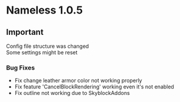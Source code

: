 # Nameless 1.0.5

## Important

Config file structure was changed<br>
Some settings might be reset

### Bug Fixes

- Fix change leather armor color not working properly
- Fix feature 'CancelBlockRendering' working even it's not enabled
- Fix outline not working due to SkyblockAddons